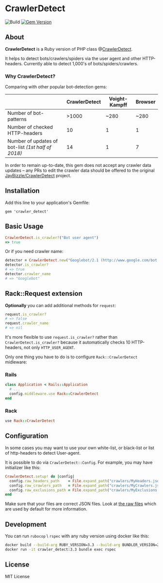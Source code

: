 # CrawlerDetect  
  
![Build](https://github.com/loadkpi/crawler_detect/workflows/build/badge.svg?branch=master) [![Gem Version](https://badge.fury.io/rb/crawler_detect.svg)](https://badge.fury.io/rb/crawler_detect)

## About
**CrawlerDetect** is a Ruby version of PHP class @[CrawlerDetect](https://github.com/JayBizzle/Crawler-Detect). 

It helps to detect  bots/crawlers/spiders via the user agent and other HTTP-headers. Currently able to detect 1,000's of bots/spiders/crawlers.
### Why CrawlerDetect?
Comparing with other popular bot-detection gems:

|  | CrawlerDetect | Voight-Kampff | Browser  |
|--|--|--|--|
| Number of bot-patterns | >1000 | ~280 | ~280 |
| Number of checked HTTP-headers | 10 | 1 | 1 |
| Number of updates of bot-list *(1st half of 2018)* | 14 | 1 | 7 |

In order to remain up-to-date, this gem does not accept any crawler data updates – any PRs to edit the crawler data should be offered to the original  [JayBizzle/CrawlerDetect](https://github.com/JayBizzle/Crawler-Detect) project.

## Installation
Add this line to your application's Gemfile:

`gem 'crawler_detect'`
## Basic Usage
```ruby
CrawlerDetect.is_crawler?("Bot user agent")
=> true
```
Or if you need crawler name:
```ruby
detector = CrawlerDetect.new("Googlebot/2.1 (http://www.google.com/bot.html)")
detector.is_crawler?
# => true
detector.crawler_name
# => "Googlebot"
```
## Rack::Request extension
**Optionally** you can add additional methods for `request`:
```ruby
request.is_crawler?
# => false
request.crawler_name
# => nil
```
It's more flexible to use `request.is_crawler?` rather than `CrawlerDetect.is_crawler?` because it automatically checks 10 HTTP-headers, not only `HTTP_USER_AGENT`.

Only one thing you have to do is to configure `Rack::CrawlerDetect` midleware:
###  Rails
```ruby
class Application < Rails::Application
  # ...
  config.middleware.use Rack::CrawlerDetect
end
```
### Rack
```ruby
use Rack::CrawlerDetect
```
## Configuration
In some cases you may want to use your own white-list, or black-list or list of http-headers to detect User-agent.

It is possible to do via `CrawlerDetect::Config`. For example, you may have initializer like this:
```ruby
CrawlerDetect.setup! do |config|
  config.raw_headers_path    = File.expand_path("crawlers/MyHeaders.json", __dir__)
  config.raw_crawlers_path   = File.expand_path("crawlers/MyCrawlers.json", __dir__)
  config.raw_exclusions_path = File.expand_path("crawlers/MyExclusions.json", __dir__)
end
```
Make sure that your files are correct JSON files. 
Look at [the raw files](https://github.com/loadkpi/crawler_detect/tree/master/lib/crawler_detect/library/raw) which are used by default for more information. 

## Development

You can run `rubocop` \ `rspec` with any ruby version using docker like this:
```bash
docker build --build-arg RUBY_VERSION=3.3 --build-arg BUNDLER_VERSION=2.5 -t crawler_detect:3.3 .
docker run -it crawler_detect:3.3 bundle exec rspec
```

## License
MIT License
